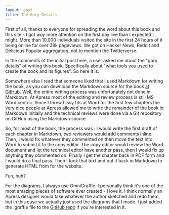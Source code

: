 ```yaml
---
layout: post
title: The Gory Details
---
```

First of all, thanks to everyone for spreading the word about this book and this site - I got _way_ more attention on the first day live than I expected I might.  More than 10,000 individuals visited the site in the first 24 hours of it being online for over 38k pageviews.  We got on Hacker News, Reddit and Delicious Popular aggregators, not to mention the Twitterverse.

In the comments of the initial post here, a user asked me about the "gory details" of writing this book. Specifically about "what tools you used to create the book and its figures".  So here it is.

Somewhere else I read that someone liked that I used Markdown for writing the book, as you can download the Markdown source for the book <a href="https://github.com/progit/progit">at GitHub</a>.  Well, the entire writing process was unfortunately not done in Markdown.  At Apress most of the editing and review process is still MS Word centric.  Since I threw hissy fits at Word for the first few chapters the very nice people at Apress allowed me to write the remainder of the book in Markdown initially and the technical reviews were done via a Git repository on GitHub using the Markdown source.

So, for most of the book, the process was : I would write the first draft of each chapter in Markdown, two reviewers would add comments inline.  Then, I would fix whatever they commented on then move the text into Word to submit it to the copy editor.  The copy editor would review the Word document and let the technical editor have another pass, then I would fix up anything they commented on.  Finally I get the chapter back in PDF form and I would do a final pass.  Then I took that text and put it back in Markdown to generate HTML from for the website.

Fun, huh?

For the diagrams, I always use OmniGraffle.  I personally think it's one of the most amazing pieces of software ever created - I love it.  I think normally an Apress designer would take whatever the author sketched and redo them, but in this case we actually just used the diagrams that I made.  I just added the .graffle file to the <a href="https://github.com/progit/progit">GitHub repo</a> if you're interested in it.
